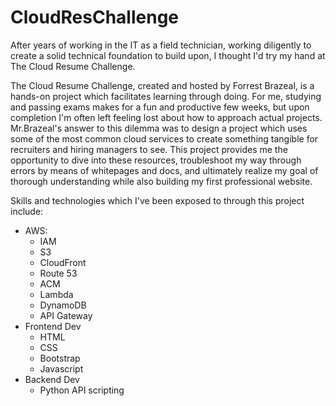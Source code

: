 # CloudResChallenge

After years of working in the IT as a field technician, working diligently to create a solid technical foundation to build upon, I thought I'd try my hand at The Cloud Resume Challenge. 

The Cloud Resume Challenge, created and hosted by Forrest Brazeal, is a hands-on project which facilitates learning through doing. For me, studying and passing exams makes for a fun and productive few weeks, but upon completion I'm often left feeling lost about how to approach actual projects. Mr.Brazeal's answer to this dilemma was to design a project which uses some of the most common cloud services to create something tangible for recruiters and hiring managers to see.
This project provides me the opportunity to dive into these resources, troubleshoot my way through errors by means of whitepages and docs, and ultimately realize my goal of thorough understanding while also building my first professional website. 

Skills and technologies which I've been exposed to through this project include:
- AWS:
    - IAM
    - S3
    - CloudFront
    - Route 53
    - ACM
    - Lambda
    - DynamoDB
    - API Gateway
- Frontend Dev
    - HTML
    - CSS
    - Bootstrap
    - Javascript
- Backend Dev
    - Python API scripting

